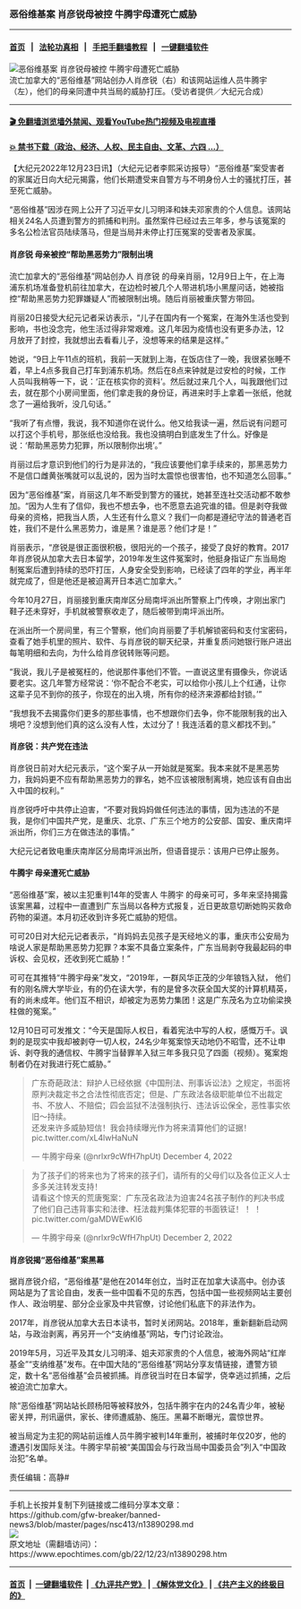 ### 恶俗维基案 肖彦锐母被控 牛腾宇母遭死亡威胁
------------------------

#### [首页](https://github.com/gfw-breaker/banned-news3/blob/master/README.md) &nbsp;&nbsp;|&nbsp;&nbsp; [法轮功真相](https://github.com/begood0513/basic/blob/master/README.md)  &nbsp;&nbsp;|&nbsp;&nbsp; [手把手翻墙教程](https://github.com/gfw-breaker/guides/wiki)  &nbsp;&nbsp;|&nbsp;&nbsp; [一键翻墙软件](https://github.com/gfw-breaker/nogfw/blob/master/README.md)  



<div><img alt="恶俗维基案 肖彦锐母被控 牛腾宇母遭死亡威胁" class="attachment-djy_600_400 size-djy_600_400 wp-post-image" src="https://i.epochtimes.com/assets/uploads/2022/12/id13890304-Unknown-600x400.jpeg"/>
<div class="caption">
 流亡加拿大的“恶俗维基”网站创办人肖彦锐（右）和该网站运维人员牛腾宇（左），他们的母亲同遭中共当局的威胁打压。（受访者提供／大纪元合成）
</div></div><hr/>

#### [ 🎬  免翻墙浏览墙外禁闻、观看YouTube热门视频及电视直播](https://github.com/gfw-breaker/HelloWorld)

#### [ 💥  禁书下载（政治、经济、人权、民主自由、文革、六四 ...）](https://github.com/gfw-breaker/books/blob/master/README.md)

<div><p>
 【大纪元2022年12月23日讯】（大纪元记者李熙采访报导）“恶俗维基”案受害者的家属近日向大纪元揭露，他们长期遭受来自警方与不明身份人士的骚扰打压，甚至死亡威胁。
</p>
<p>
 “恶俗维基”因涉在网上公开了习近平女儿习明泽和妹夫邓家贵的个人信息。该网站相关24名人员遭到警方的抓捕和判刑。虽然案件已经过去三年多，参与该冤案的多名公检法官员陆续落马，但是当局并未停止打压冤案的受害者及家属。
</p>
<h4>
 <ok href="https://www.epochtimes.com/gb/tag/%E8%82%96%E5%BD%A6%E9%94%90.html">
  肖彦锐
 </ok>
 母亲被控“帮助黑恶势力”限制出境
</h4>
<p>
 流亡加拿大的“恶俗维基”网站创办人
 <ok href="https://www.epochtimes.com/gb/tag/%E8%82%96%E5%BD%A6%E9%94%90.html">
  肖彦锐
 </ok>
 的母亲肖丽，12月9日上午，在上海浦东机场准备登机前往加拿大，在边检时被几个人带进机场小黑屋问话，她被指控“帮助黑恶势力犯罪嫌疑人”而被限制出境。随后肖丽被重庆警方带回。
</p>
<p>
 肖丽20日接受大纪元记者采访表示，“儿子在国内有一个冤案，在海外生活也受到影响，书也没念完，他生活过得非常艰难。这几年因为疫情也没有更多办法，12月放开了封控，我就想出去看看儿子，没想等来的结果是这样。”
</p>
<p>
 她说，“9日上午11点的班机，我前一天就到上海，在饭店住了一晚，我很紧张睡不着，早上4点多我自己打车到浦东机场。然后在8点来钟就是过安检的时候，工作人员叫我稍等一下，说：‘正在核实你的资料’。然后就过来几个人，叫我跟他们过去，就在那个小房间里面，他们拿走我的身份证，再进来时手上拿着一张纸，他就念了一遍给我听，没几句话。”
</p>
<p>
 “我听了有点懵，我说，我不知道你在说什么。他又给我读一遍，然后说有问题可以打这个手机号，那张纸也没给我。我也没搞明白到底发生了什么。好像是说：‘帮助黑恶势力犯罪，所以限制你出境’。”
</p>
<p>
 肖丽过后才意识到他们的行为是非法的，“我应该要他们拿手续来的，那黑恶势力不是信口雌黄张嘴就可以乱说的，因为当时太震惊也很害怕，也不知道怎么回事。”
</p>
<p>
 因为“恶俗维基”案，肖丽这几年不断受到警方的骚扰，她甚至连社交活动都不敢参加。“因为人生有了信仰，我也不想去争，也不愿意去追究谁的错。但是剥夺我做母亲的资格，把我当人质，人生还有什么意义？我们一向都是遵纪守法的普通老百姓，我们不是什么黑恶势力，谁是黑？谁是恶？他们才是！”
</p>
<p>
 肖丽表示，“彦锐是很正面很积极，很阳光的一个孩子，接受了良好的教育。2017年肖彦锐从加拿大去日本留学，2019年发生这件冤案时，他挺身指证广东当局炮制冤案后遭到持续的恐吓打压，人身安全受到影响，已经读了四年的学业，再半年就完成了，但是他还是被迫离开日本逃亡加拿大。”
</p>
<p>
 今年10月27日，肖丽接到重庆南岸区分局南坪派出所警察上门传唤，才刚出家门鞋子还未穿好，手机就被警察收走了，随后被带到南坪派出所。
</p>
<p>
 在派出所一个房间里，有三个警察，他们向肖丽要了手机解锁密码和支付宝密码，查看了她手机里的照片、软件、与肖彦锐的聊天纪录，并重复质问她银行账户进出每笔明细和去向，为什么给肖彦锐转账等问题。
</p>
<p>
 “我说，我儿子是被冤枉的，他说那件事他们不管。一直说这里有摄像头，你说话要老实。这几年警方经常说：‘你不配合不老实，可以给你小孩儿上个红通，让你这辈子见不到你的孩子，你现在的出入境，所有你的经济来源都给封锁。’”
</p>
<p>
 “我想我不去揭露你们更多的那些事情，也不想跟你们去争，你不能限制我的出入境吧？没想到他们真的这么没有人性，太过分了！我连活着的意义都找不到。”
</p>
<h4>
 肖彦锐：共产党在违法
</h4>
<p>
 肖彦锐日前对大纪元表示，“这个案子从一开始就是冤案。我本来就不是黑恶势力，我妈妈更不应有帮助黑恶势力的罪名，她不应该被限制离境，她应该有自由出入中国的权利。”
</p>
<p>
 肖彦锐呼吁中共停止迫害，“不要对我妈妈做任何违法的事情，因为违法的不是我，是你们中国共产党，是重庆、北京、广东三个地方的公安部、国安、重庆南坪派出所，你们三方在做违法的事情。”
</p>
<p>
 大纪元记者致电重庆南岸区分局南坪派出所，但语音提示：该用户已停止服务。
</p>
<h4>
 <ok href="https://www.epochtimes.com/gb/tag/%E7%89%9B%E8%85%BE%E5%AE%87.html">
  牛腾宇
 </ok>
 母亲遭死亡威胁
</h4>
<p>
 “恶俗维基”案，被以主犯重判14年的受害人
 <ok href="https://www.epochtimes.com/gb/tag/%E7%89%9B%E8%85%BE%E5%AE%87.html">
  牛腾宇
 </ok>
 的母亲可可，多年来坚持揭露该案黑幕，过程中一直遭到广东当局以各种方式报复，近日更故意切断她购买救命药物的渠道。本月初还收到许多死亡威胁的短信。
</p>
<p>
 可可20日对大纪元记者表示，“肖妈妈去见孩子是天经地义的事，重庆市公安局为啥说人家是帮助黑恶势力犯罪？本案不具备立案条件，广东当局剥夺我最起码的申诉权、会见权，还收到死亡威胁！”
</p>
<p>
 可可在其推特“牛腾宇母亲”发文，“2019年，一群风华正茂的少年锒铛入狱， 他们有的刚名牌大学毕业，有的仍在读大学，有的是曾多次获全国大奖的计算机精英，有的尚未成年。他们互不相识，却被定为恶势力集团！这是广东茂名为立功偷梁换柱做的冤案。”
</p>
<p>
 12月10日可可发推文：“今天是国际人权日，看着宪法中写的人权，感慨万千。讽刺的是现实中我却被剥夺一切人权，24名少年冤案惊天动地仍不昭雪，还不让申诉、剥夺我的通信权、牛腾宇当替罪羊入狱三年多我只见了四面（视频）。冤案炮制者仍在对我进行死亡威胁。”
</p>
<blockquote class="twitter-tweet">
 <p dir="ltr" lang="zh">
  广东奇葩政法：辩护人已经依据《中国刑法、刑事诉讼法》之规定，书面将原判决裁定书之合法性彻底否定；但是、广东政法各级职能单位不出裁定书、不放人、不赔偿；四会监狱不法强制执行、违法诉讼保全，恶性事实依旧～持续。
  <br/>
  还发来许多威胁短信！我会持续曝光作为将来清算他们的证据！
  <ok href="https://t.co/xL4lwHaNuN">
   pic.twitter.com/xL4lwHaNuN
  </ok>
 </p>
 <p>
  — 牛腾宇母亲 (@nrlxr9cWfH7hpUt)
  <ok href="https://twitter.com/nrlxr9cWfH7hpUt/status/1599225268689772544?ref_src=twsrc%5Etfw">
   December 4, 2022
  </ok>
 </p>
</blockquote>
<p>
</p>
<blockquote class="twitter-tweet">
 <p dir="ltr" lang="zh">
  为了孩子们的将来也为了将来的孩子们，请所有的父母们以及各位正义人士多多关注转发支持！
  <br/>
  请看这个惊天的荒唐冤案：广东茂名政法为迫害24名孩子制作的判决书成了他们自己违背事实和法律、枉法裁判集体犯罪的书面铁证！ ！ ！
  <ok href="https://t.co/gaMDWEwKI6">
   pic.twitter.com/gaMDWEwKI6
  </ok>
 </p>
 <p>
  — 牛腾宇母亲 (@nrlxr9cWfH7hpUt)
  <ok href="https://twitter.com/nrlxr9cWfH7hpUt/status/1598805079145861120?ref_src=twsrc%5Etfw">
   December 2, 2022
  </ok>
 </p>
</blockquote>
<p>
</p>
<h4>
 肖彦锐揭“恶俗维基”案黑幕
</h4>
<p>
 据肖彦锐介绍，“恶俗维基”是他在2014年创立，当时正在加拿大读高中。创办该网站是为了言论自由，发表一些中国看不见的东西，包括中国一些视频网站主要创作人、政治明星、部分企业家及中共官僚，讨论他们私底下的非法作为。
</p>
<p>
 2017年，肖彦锐从加拿大去日本读书，暂时关闭网站。2018年，重新翻新启动网站，与政治剥离，再另开一个“支纳维基”网站，专门讨论政治。
</p>
<p>
 2019年5月，习近平及其女儿习明泽、姐夫邓家贵的个人信息，被海外网站“红岸基金”“支纳维基”发布。在中国大陆的“恶俗维基”网站分享友情链接，遭警方锁定，数十名“恶俗维基”会员被抓捕。肖彦锐当时在日本留学，侥幸逃过抓捕，之后被迫流亡加拿大。
</p>
<p>
 除“恶俗维基”网站站长顾杨阳等被释放外，包括牛腾宇在内的24名青少年，被秘密关押，刑讯逼供，家长、律师遭威胁、施压。黑幕不断曝光，震惊世界。
</p>
<p>
 被当局定为主犯的网站前运维人员牛腾宇被判14年重刑，被捕时年仅20岁，他的遭遇引发国际关注。牛腾宇早前被“美国国会与行政当局中国委员会”列入“中国政治犯”名单。
</p>
<p>
 责任编辑：高静#
</p>
</div>
<hr/>
手机上长按并复制下列链接或二维码分享本文章：<br/>
https://github.com/gfw-breaker/banned-news3/blob/master/pages/nsc413/n13890298.md <br/>
<a href='https://github.com/gfw-breaker/banned-news3/blob/master/pages/nsc413/n13890298.md'><img src='https://github.com/gfw-breaker/banned-news3/blob/master/pages/nsc413/n13890298.md.png'/></a> <br/>
原文地址（需翻墙访问）：https://www.epochtimes.com/gb/22/12/23/n13890298.htm


------------------------
#### [首页](https://github.com/gfw-breaker/banned-news3/blob/master/README.md) &nbsp;|&nbsp; [一键翻墙软件](https://github.com/gfw-breaker/nogfw/blob/master/README.md) &nbsp;| [《九评共产党》](https://github.com/gfw-breaker/9ping.md/blob/master/README.md#九评之一评共产党是什么) | [《解体党文化》](https://github.com/gfw-breaker/jtdwh.md/blob/master/README.md) | [《共产主义的终极目的》](https://github.com/gfw-breaker/gczydzjmd.md/blob/master/README.md)


<img src='http://gfw-breaker.win/banned-news3/pages/nsc413/n13890298.md' width='0px' height='0px'/>